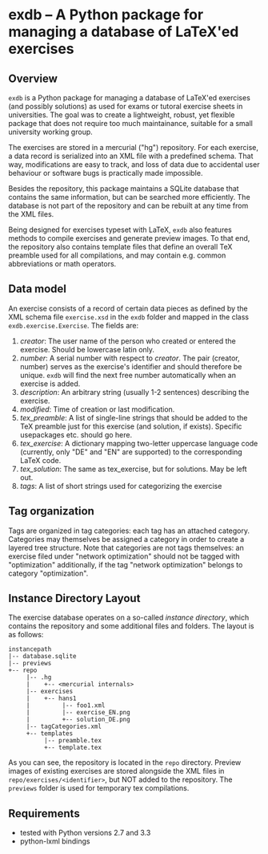 exdb – A Python package for managing a database of LaTeX'ed exercises
=====================================================================

Overview
--------
`exdb` is a Python package for managing a database of LaTeX'ed exercises (and possibly
solutions) as used for exams or tutoral exercise sheets in universities. The goal was to
create a lightweight, robust, yet flexible package that does not require too much maintainance,
suitable for a small university working group.

The exercises are stored in a mercurial ("hg") repository. For each exercise, a data record is
serialized into an XML file with a predefined schema. That way, modifications are easy to track,
and loss of data due to accidental user behaviour or software bugs is practically made impossible.

Besides the repository, this package maintains a SQLite database that contains the same
information, but can be searched more efficiently. The database is not part of the repository and
can be rebuilt at any time from the XML files.

Being designed for exercises typeset with LaTeX, ``exdb`` also features methods to compile
exercises and generate preview images. To that end, the repository also contains template files
that define an overall TeX preamble used for all compilations, and may contain e.g. common
abbreviations or math operators.

Data model
----------
An exercise consists of a record of certain data pieces as defined by the XML schema file
`exercise.xsd` in the `exdb` folder and mapped in the class `exdb.exercise.Exercise`.
The fields are:

1. *creator*: The user name of the person who created or entered the exercise. Should be lowercase
    latin only.
2. *number*: A serial number with respect to *creator*. The pair (creator, number) serves as the
    exercise's identifier and should therefore be unique. `exdb` will find the next free number
    automatically when an exercise is added.
3. *description*: An arbitrary string (usually 1-2 sentences) describing the exercise.
4. *modified*: Time of creation or last modification.
5. *tex_preamble*: A list of single-line strings that should be added to the TeX preamble just for
    this exercise (and solution, if exists). Specific usepackages etc. should go here.
6. *tex_exercise*: A dictionary mapping two-letter uppercase language code (currently, only "DE"
    and "EN" are supported) to the corresponding LaTeX code.
7. *tex_solution*: The same as tex_exercise, but for solutions. May be left out.
8. *tags*: A list of short strings used for categorizing the exercise

Tag organization
----------------
Tags are organized in tag categories: each tag has an attached category. Categories may themselves
be assigned a category in order to create a layered tree structure. Note that categories are not
tags themselves: an exercise filed under "network optimization" should not be tagged with 
"optimization" additionally, if the tag "network optimization" belongs to category "optimization".

Instance Directory Layout
-------------------------
The exercise database operates on a so-called *instance directory*, which contains the repository
and some additional files and folders. The layout is as follows:

    instancepath
    |-- database.sqlite
    |-- previews
    +-- repo
         |-- .hg
         |    +-- <mercurial internals>
         |-- exercises
         |    +-- hans1
         |         |-- foo1.xml
         |         |-- exercise_EN.png
         |         +-- solution_DE.png
         |-- tagCategories.xml
         +-- templates
              |-- preamble.tex
              +-- template.tex

As you can see, the repository is located in the `repo` directory. Preview images of existing
exercises are stored alongside the XML files in `repo/exercises/<identifier>`, but NOT added
to the repository. The `previews` folder is used for temporary tex compilations.

Requirements
------------
- tested with Python versions 2.7 and 3.3
- python-lxml bindings 

